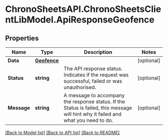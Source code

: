 
# ChronoSheetsAPI.ChronoSheetsClientLibModel.ApiResponseGeofence

## Properties

Name | Type | Description | Notes
------------ | ------------- | ------------- | -------------
**Data** | [**Geofence**](Geofence.md) |  | [optional] 
**Status** | **string** | The API response status. Indicates if the request was successful, failed or was unauthorised. | [optional] 
**Message** | **string** | A message to accompany the response status.  If the Status is failed, this message will hint why it failed and what you need to do. | [optional] 

[[Back to Model list]](../README.md#documentation-for-models)
[[Back to API list]](../README.md#documentation-for-api-endpoints)
[[Back to README]](../README.md)


